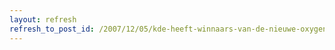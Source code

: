 ```yaml
---
layout: refresh
refresh_to_post_id: /2007/12/05/kde-heeft-winnaars-van-de-nieuwe-oxygen-desktop-wallpapers-vrijgegeven
---
```

